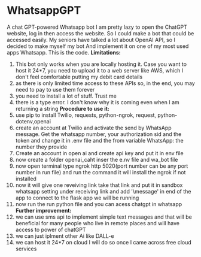 # WhatsappGPT
A chat GPT-powered Whatsapp bot
I am pretty lazy to open the ChatGPT website, log in then access the website. So I could make a bot that could be accessed easily. My seniors have talked a lot about OpenAI API, so I decided to make myself my bot And implement it on one of my most used apps Whatsapp.
This is the code.
**Limitations:**
1. This bot only works when you are locally hosting it. Case you want to host it 24*7, you need to upload it to a web server like AWS, which I don't feel comfortable putting my debit card details
2. as there is only limited time access to these APIs so, in the end, you may need to pay to use them forever
3. you need to install a lot of stuff. Trust me
4. there is a type error. I don't know why it is coming even when I am returning a string
**Procedure to use it:**
1. use pip to install Twilio, requests, python-ngrok, request, python-dotenv,openai
2. create an account at Twilio and activate the send by WhatsApp message. Get the whatsapp number, your authorization sid and the token and change it in .env file and the from variable WhatsApp: the number they provide
3.  Create an account in open ai and create api key and put it in env file
4.  now create a folder openai_caht inser the e.nv file and wa_bot file
5.  now open terminal type ngrok http 5020(port number can be any port number in run file)  and run the command it will install the ngrok if not installed
6.  now it will give one reveiving link take that link and put it in sandbox whatsapp setting under receiving link and add '\message' in end of the app to connect to the flask app we will be running
7.  now run the run python file and you can acess chatgpt in whatsapp
**Further improvement:**
1. we can use sms api to implement simple text messages and that will be beneficial for many people who live in remote places and will have access to power of chatGPT
2. we can just iplment other Ai like DALL-e
3. we can host it 24*7 on cloud I will do so once I came across free cloud services
   
